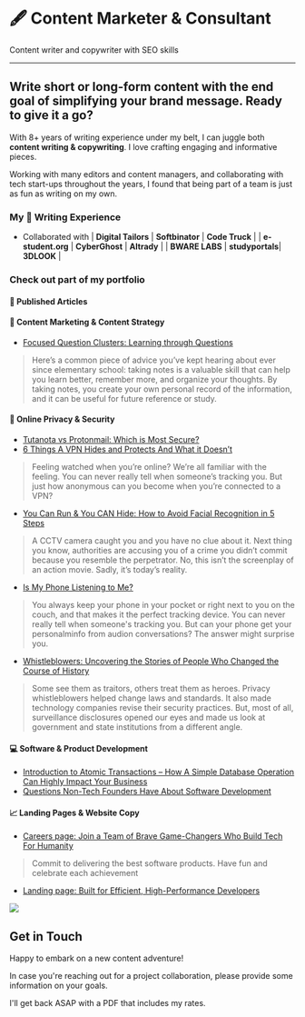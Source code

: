 # 🖋️ Content Marketer & Consultant
Content writer and copywriter with SEO skills 

---

## Write short or long-form content with the end goal of simplifying your brand message. Ready to give it a go?
With 8+ years of writing experience under my belt, I can juggle both **content writing & copywriting**. I love crafting engaging and informative pieces.

Working with many editors and content managers, and collaborating with tech start-ups throughout the years, I found that being part of a team is just as fun as writing on my own.

### My 🎯 Writing Experience
- Collaborated with
| **Digital Tailors** | **Softbinator** | **Code Truck** |
| **e-student.org**   | **CyberGhost**  | **Altrady**    | 
| **BWARE LABS**      | **studyportals**| **3DLOOK**     | 

### Check out part of my portfolio
#### 📰 Published Articles

#### 📍 Content Marketing & Content Strategy
- [Focused Question Clusters: Learning through Questions](https://e-student.org/focused-question-clusters/)

> Here’s a common piece of advice you’ve kept hearing about ever since elementary school: taking notes is a valuable skill that can help you learn better, remember more, and organize your thoughts. By taking notes, you create your own personal record of the information, and it can be useful for future reference or study.


#### 🔐 Online Privacy & Security
- [Tutanota vs Protonmail: Which is Most Secure?](https://www.cyberghostvpn.com/privacyhub/tutanota-vs-protonmail/)
- [6 Things A VPN Hides and Protects And What it Doesn’t](https://www.cyberghostvpn.com/privacyhub/what-does-vpn-hide/)

> Feeling watched when you’re online? We’re all familiar with the feeling. You can never really tell when someone’s tracking you. But just how anonymous can you become when you’re connected to a VPN?

- [You Can Run & You CAN Hide: How to Avoid Facial Recognition in 5 Steps](https://www.cyberghostvpn.com/privacyhub/how-to-avoid-facial-recognition/)
  
> A CCTV camera caught you and you have no clue about it. Next thing you know, authorities are accusing you of a crime you didn’t commit because you resemble the perpetrator. No, this isn’t the screenplay of an action movie. Sadly, it’s today’s reality.

- [Is My Phone Listening to Me?](https://www.cyberghostvpn.com/privacyhub/is-my-phone-listening-to-me/)

> You always keep your phone in your pocket or right next to you on the couch, and that makes it the perfect tracking device. You can never really tell when someone's tracking you. But can your phone get your personalminfo from audion conversations? The answer might surprise you.

- [Whistleblowers: Uncovering the Stories of People Who Changed the Course of History](https://www.cyberghostvpn.com/privacyhub/whistleblowers-uncovering-the-stories-of-people-who-changed-the-course-of-history/)

> Some see them as traitors, others treat them as heroes. Privacy whistleblowers helped change laws and standards. It also made technology companies revise their security practices. But, most of all, surveillance disclosures opened our eyes and made us look at government and state institutions from a different angle.


#### 💻 Software & Product Development
- [Introduction to Atomic Transactions – How A Simple Database Operation Can Highly Impact Your Business]( https://blog.softbinator.com/atomic-transactions-database-impact-business/)
- [Questions Non-Tech Founders Have About Software Development](https://blog.softbinator.com/questions-non-tech-founders-software-development/)
  
  
#### 📈 Landing Pages & Website Copy
- [Careers page: Join a Team of Brave Game-Changers Who Build Tech For Humanity](https://softbinator.com/careers/)

> Commit to delivering the best software products. Have fun and celebrate each achievement

- [Landing page: Built for Efficient, High-Performance Developers](https://codetruck.io)

![ ](LP.png)



## Get in Touch
Happy to embark on a new content adventure!

In case you're reaching out for a project collaboration, please provide some information on your goals.

I'll get back ASAP with a PDF that includes my rates.

